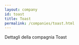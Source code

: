 ```yaml
---
layout: company
id: toast
title: Toast
permalink: /companies/toast.html
---
```


Dettagli della compagnia Toast